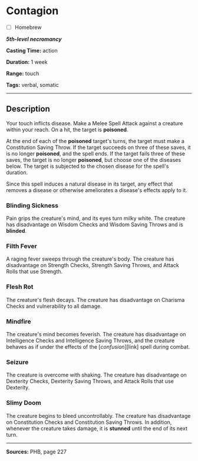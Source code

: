# Contagion

- [ ] Homebrew

***5th-level necromancy***

**Casting Time:** action

**Duration:** 1 week

**Range:** touch

**Tags:** verbal, somatic

---

## Description
Your touch inflicts disease.
Make a Melee Spell Attack against a creature within your reach.
On a hit, the target is **poisoned**.

At the end of each of the **poisoned** target's turns, the target must make a Constitution Saving Throw.
If the target succeeds on three of these saves, it is no longer **poisoned**, and the spell ends.
If the target fails three of these saves, the target is no longer **poisoned**, but choose one of the diseases below.
The target is subjected to the chosen disease for the spell's duration.

Since this spell induces a natural disease in its target, any effect that removes a disease or otherwise ameliorates a disease's effects apply to it.

### Blinding Sickness
Pain grips the creature's mind, and its eyes turn milky white.
The creature has disadvantage on Wisdom Checks and Wisdom Saving Throws and is **blinded**.

### Filth Fever
A raging fever sweeps through the creature's body.
The creature has disadvantage on Strength Checks, Strength Saving Throws, and Attack Rolls that use Strength.

### Flesh Rot
The creature's flesh decays.
The creature has disadvantage on Charisma Checks and vulnerability to all damage.

### Mindfire
The creature's mind becomes feverish.
The creature has disadvantage on Intelligence Checks and Intelligence Saving Throws, and the creature behaves as if under the effects of the [*confusion*][link] spell during combat.

### Seizure
The creature is overcome with shaking.
The creature has disadvantage on Dexterity Checks, Dexterity Saving Throws, and Attack Rolls that use Dexterity.

### Slimy Doom
The creature begins to bleed uncontrollably.
The creature has disadvantage on Constitution Checks and Constitution Saving Throws.
In addition, whenever the creature takes damage, it is **stunned** until the end of its next turn.

---

**Sources:** PHB, page 227
